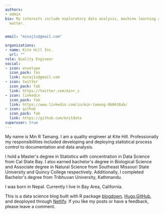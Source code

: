 ```yaml
---
authors:
- admin
bio: My interests include exploratory data analysis, machine learning and natural language processing
  matter.

    
email: "minaj1s@gmail.com"

organizations:
- name: Kite Hill Inc.
  url: ""
role: Quality Engineer
social:
- icon: envelope
  icon_pack: fas
  link: minaj1s@gmail.com
- icon: twitter
  icon_pack: fab
  link: https://twitter.com/minr_z
- icon: linkedin
  icon_pack: fab
  link: https://www.linkedin.com/in/min-tamang-8b0638ab/
- icon: github
  icon_pack: fab
  link: https://github.com/knitdata
superuser: true
---
```


My name is Min R Tamang. I am a quality engineer at Kite Hill. Professionally my responsibilities included developing and deploying statistical process control to documentation and data analysis.

I hold a Master's degree in Statistics with concentration in Data Science from Cal State Bay. I also earned bachelor's degree in Biological Science and Associate degree in Natural Science from Southeast Missouri State University and Quincy College respectively. Additionally, I completed Bachelor's degree from Tribhuvan University, Kathmandu. 

I was born in Nepal. Currently I live in Bay Area, California. 

This is a data science blog built with R package [blogdown](https://cran.r-project.org/web/packages/blogdown/index.html), [Hugo](https://gohugo.io/),[GitHub](https://github.com/knitdata/minrblog), and deoployed through [Netlify](https://www.netlify.com/). If you like my posts or have a feedback, please leave a comment. 
